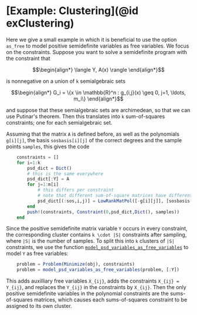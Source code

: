 # [Example: Clustering](@id exClustering)
Here we give a small example in which it is beneficial to use the option `as_free` to model positive semidefinite variables as free variables. We focus on the constraints. Suppose you want to solve a semidefinite program with the constraint that 
```math
\begin{align*}
    \langle Y, A(x) \rangle
\end{align*}
```
is nonnegative on a union of ``k`` semialgebraic sets 
```math
\begin{align*}
    G_i = \{x \in \mathbb{R}^n : g_{i,j}(x) \geq 0, j=1, \ldots, m_i\}
\end{align*}
```
and suppose that these semialgebraic sets are archimedean, so that we can use Putinar's theorem. Then this translates into ``k`` sum-of-squares constraints; one for each semialgebraic set.

Assuming that the matrix `A` is defined before, as well as the polynomials `g[i][j]`, the basis `sosbasis[i][j]` of the correct degrees and the sample points `samples`, this gives the code
```julia
    constraints = []
    for i=1:k
        psd_dict = Dict()
        # this is the same everywhere
        psd_dict[:Y] = A
        for j=1:m[i]
            # this differs per constraint
            # note that different sum-of-square matrices have different names
            psd_dict[(:sos,i,j)] = LowRankMatPol([-g[i][j]], [sosbasis[i][j]])
        end
        push!(constraints, Constraint(0,psd_dict,Dict(), samples))
    end
```
Since the positive semidefinite matrix variable ``Y`` occurs in every constraint, the corresponding cluster contains ``k \cdot |S|`` constraints after sampling, where ``|S|`` is the number of samples. To split this into ``k`` clusters of ``|S|`` constraints, we use the function  [`model_psd_variables_as_free_variables`](@ref) to model ``Y`` as free variables:
```julia
    problem = Problem(Minimize(obj), constraints)
    problem = model_psd_variables_as_free_variables(problem, [:Y])
```
This adds auxilliary free variables ``X_{ij}``, adds the constraints ``X_{ij} = Y_{ij}``, and replaces the ``Y_{ij}`` in the constraints by ``X_{ij}``. Then the only positive semidefinite variables in the polynomial constraints are the sums-of-squares matrices, which causes each sums-of-squares constraint to be assigned to its own cluster.

